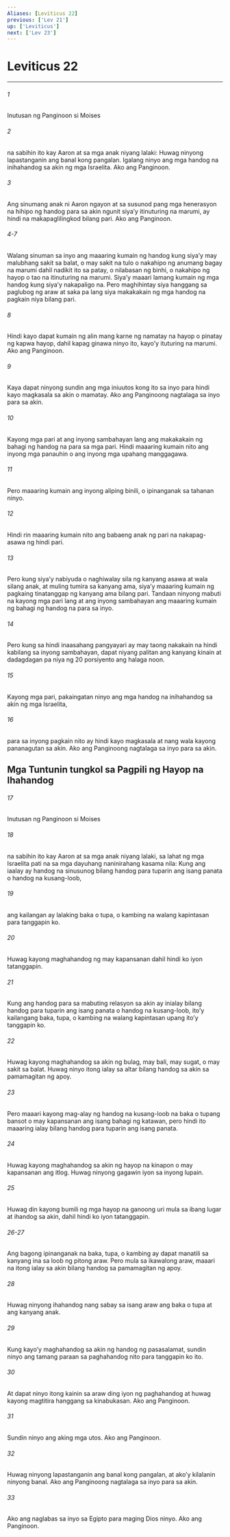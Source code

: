 ```yaml
---
Aliases: [Leviticus 22]
previous: ['Lev 21']
up: ['Leviticus']
next: ['Lev 23']
---
```

# Leviticus 22

***

###### 1
Inutusan ng Panginoon si Moises 

###### 2
na sabihin ito kay Aaron at sa mga anak niyang lalaki: Huwag ninyong lapastanganin ang banal kong pangalan. Igalang ninyo ang mga handog na inihahandog sa akin ng mga Israelita. Ako ang Panginoon. 

###### 3
Ang sinumang anak ni Aaron ngayon at sa susunod pang mga henerasyon na hihipo ng handog para sa akin ngunit siyaʼy itinuturing na marumi, ay hindi na makapaglilingkod bilang pari. Ako ang Panginoon.

###### 4-7
Walang sinuman sa inyo ang maaaring kumain ng handog kung siyaʼy may malubhang sakit sa balat, o may sakit na tulo o nakahipo ng anumang bagay na marumi dahil nadikit ito sa patay, o nilabasan ng binhi, o nakahipo ng hayop o tao na itinuturing na marumi. Siyaʼy maaari lamang kumain ng mga handog kung siyaʼy nakapaligo na. Pero maghihintay siya hanggang sa paglubog ng araw at saka pa lang siya makakakain ng mga handog na pagkain niya bilang pari. 

###### 8
Hindi kayo dapat kumain ng alin mang karne ng namatay na hayop o pinatay ng kapwa hayop, dahil kapag ginawa ninyo ito, kayoʼy ituturing na marumi. Ako ang Panginoon. 

###### 9
Kaya dapat ninyong sundin ang mga iniuutos kong ito sa inyo para hindi kayo magkasala sa akin o mamatay. Ako ang Panginoong nagtalaga sa inyo para sa akin. 

###### 10
Kayong mga pari at ang inyong sambahayan lang ang makakakain ng bahagi ng handog na para sa mga pari. Hindi maaaring kumain nito ang inyong mga panauhin o ang inyong mga upahang manggagawa. 

###### 11
Pero maaaring kumain ang inyong aliping binili, o ipinanganak sa tahanan ninyo. 

###### 12
Hindi rin maaaring kumain nito ang babaeng anak ng pari na nakapag-asawa ng hindi pari. 

###### 13
Pero kung siyaʼy nabiyuda o naghiwalay sila ng kanyang asawa at wala silang anak, at muling tumira sa kanyang ama, siyaʼy maaaring kumain ng pagkaing tinatanggap ng kanyang ama bilang pari. Tandaan ninyong mabuti na kayong mga pari lang at ang inyong sambahayan ang maaaring kumain ng bahagi ng handog na para sa inyo. 

###### 14
Pero kung sa hindi inaasahang pangyayari ay may taong nakakain na hindi kabilang sa inyong sambahayan, dapat niyang palitan ang kanyang kinain at dadagdagan pa niya ng 20 porsiyento ang halaga noon. 

###### 15
Kayong mga pari, pakaingatan ninyo ang mga handog na inihahandog sa akin ng mga Israelita, 

###### 16
para sa inyong pagkain nito ay hindi kayo magkasala at nang wala kayong pananagutan sa akin. Ako ang Panginoong nagtalaga sa inyo para sa akin.

## Mga Tuntunin tungkol sa Pagpili ng Hayop na Ihahandog 

###### 17
Inutusan ng Panginoon si Moises 

###### 18
na sabihin ito kay Aaron at sa mga anak niyang lalaki, sa lahat ng mga Israelita pati na sa mga dayuhang naninirahang kasama nila: Kung ang iaalay ay handog na sinusunog bilang handog para tuparin ang isang panata o handog na kusang-loob, 

###### 19
ang kailangan ay lalaking baka o tupa, o kambing na walang kapintasan para tanggapin ko. 

###### 20
Huwag kayong maghahandog ng may kapansanan dahil hindi ko iyon tatanggapin. 

###### 21
Kung ang handog para sa mabuting relasyon sa akin ay inialay bilang handog para tuparin ang isang panata o handog na kusang-loob, itoʼy kailangang baka, tupa, o kambing na walang kapintasan upang itoʼy tanggapin ko. 

###### 22
Huwag kayong maghahandog sa akin ng bulag, may bali, may sugat, o may sakit sa balat. Huwag ninyo itong ialay sa altar bilang handog sa akin sa pamamagitan ng apoy. 

###### 23
Pero maaari kayong mag-alay ng handog na kusang-loob na baka o tupang bansot o may kapansanan ang isang bahagi ng katawan, pero hindi ito maaaring ialay bilang handog para tuparin ang isang panata. 

###### 24
Huwag kayong maghahandog sa akin ng hayop na kinapon o may kapansanan ang itlog. Huwag ninyong gagawin iyon sa inyong lupain. 

###### 25
Huwag din kayong bumili ng mga hayop na ganoong uri mula sa ibang lugar at ihandog sa akin, dahil hindi ko iyon tatanggapin.

###### 26-27
Ang bagong ipinanganak na baka, tupa, o kambing ay dapat manatili sa kanyang ina sa loob ng pitong araw. Pero mula sa ikawalong araw, maaari na itong ialay sa akin bilang handog sa pamamagitan ng apoy. 

###### 28
Huwag ninyong ihahandog nang sabay sa isang araw ang baka o tupa at ang kanyang anak. 

###### 29
Kung kayoʼy maghahandog sa akin ng handog ng pasasalamat, sundin ninyo ang tamang paraan sa paghahandog nito para tanggapin ko ito. 

###### 30
At dapat ninyo itong kainin sa araw ding iyon ng paghahandog at huwag kayong magtitira hanggang sa kinabukasan. Ako ang Panginoon. 

###### 31
Sundin ninyo ang aking mga utos. Ako ang Panginoon. 

###### 32
Huwag ninyong lapastanganin ang banal kong pangalan, at akoʼy kilalanin ninyong banal. Ako ang Panginoong nagtalaga sa inyo para sa akin. 

###### 33
Ako ang naglabas sa inyo sa Egipto para maging Dios ninyo. Ako ang Panginoon.

